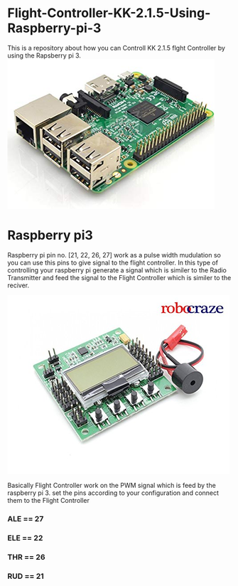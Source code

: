 # Flight-Controller-KK-2.1.5-Using-Raspberry-pi-3

This is a repository about how you can  Controll KK 2.1.5 flght Controller by using the Rapsberry pi 3.  
![](images/2.jpg)

# Raspberry pi3  
  
Raspberry pi pin no. [21, 22, 26, 27] work as a pulse width mudulation so you can use this pins to give signal to the flight controller.
In this type of controlling your raspberry pi generate a signal which is similer to the Radio Transmitter and feed the signal to the Flight Controller which is similer to the reciver.  
  
![](images/1.jpg)

Basically Flight Controller work on the PWM signal which is feed by the raspberry pi 3. 
set the pins according to your configuration and connect them to the Flight Controller 
### ALE == 27
### ELE == 22
### THR == 26
### RUD == 21
